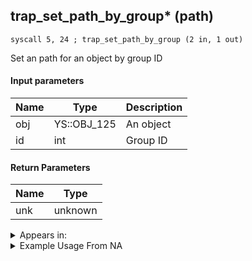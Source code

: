 ## trap_set_path_by_group* (path)

`syscall 5, 24 ; trap_set_path_by_group (2 in, 1 out)`

Set an path for an object by group ID

#### Input parameters
| Name | Type | Description
|------|------|------------
| obj   | YS::OBJ_125   | An object
| id   | int   | Group ID


#### Return Parameters
| Name | Type
|------|-----
| unk   | unknown   


<details>
	<summary>Appears in:</summary>

</details>

<details>
	<summary>Example Usage From NA</summary>

</details>

